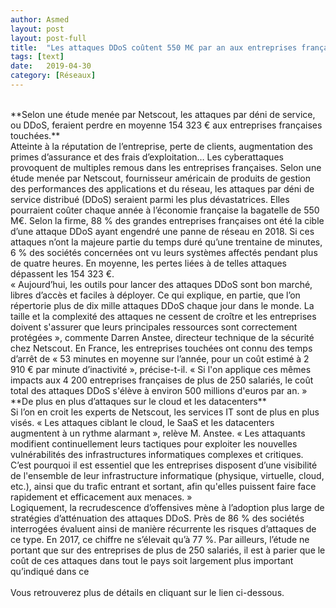 ```yaml
---
author: Asmed
layout: post
layout: post-full
title:  "Les attaques DDoS coûtent 550 M€ par an aux entreprises françaises"
tags: [text]
date:   2019-04-30 
category: [Réseaux]
---
```

<br/>
**Selon une étude menée par Netscout, les attaques par déni de service, ou DDoS, feraient perdre en moyenne 154 323 € aux entreprises françaises touchées.**  

<br/>
Atteinte à la réputation de l’entreprise, perte de clients, augmentation des primes d’assurance et des frais d’exploitation… Les cyberattaques provoquent de multiples remous dans les entreprises françaises. Selon une étude menée par Netscout, fournisseur américain de produits de gestion des performances des applications et du réseau, les attaques par déni de service distribué (DDoS) seraient parmi les plus dévastatrices. Elles pourraient coûter chaque année à l’économie française la bagatelle de 550 M€. Selon la firme, 88 % des grandes entreprises françaises ont été la cible d’une attaque DDoS ayant engendré une panne de réseau en 2018. Si ces attaques n’ont la majeure partie du temps duré qu’une trentaine de minutes, 6 % des sociétés concernées ont vu leurs systèmes affectés pendant plus de quatre heures. En moyenne, les pertes liées à de telles attaques dépassent les 154 323 €.  
<br/>
« Aujourd’hui, les outils pour lancer des attaques DDoS sont bon marché, libres d’accès et faciles à déployer. Ce qui explique, en partie, que l’on répertorie plus de dix mille attaques DDoS chaque jour dans le monde. La taille et la complexité des attaques ne cessent de croître et les entreprises doivent s'assurer que leurs principales ressources sont correctement protégées », commente Darren Anstee, directeur technique de la sécurité chez Netscout. En France, les entreprises touchées ont connu des temps d’arrêt de « 53 minutes en moyenne sur l’année, pour un coût estimé à 2 910 € par minute d’inactivité », précise-t-il. « Si l'on applique ces mêmes impacts aux 4 200 entreprises françaises de plus de 250 salariés, le coût total des attaques DDoS s'élève à environ 500 millions d'euros par an. »  
<br/>
**De plus en plus d’attaques sur le cloud et les datacenters**  
<br/>
Si l’on en croit les experts de Netscout, les services IT sont de plus en plus visés. « Les attaques ciblant le cloud, le SaaS et les datacenters augmentent à un rythme alarmant », relève M. Anstee. « Les attaquants modifient continuellement leurs tactiques pour exploiter les nouvelles vulnérabilités des infrastructures informatiques complexes et critiques. C’est pourquoi il est essentiel que les entreprises disposent d’une visibilité de l'ensemble de leur infrastructure informatique (physique, virtuelle, cloud, etc.), ainsi que du trafic entrant et sortant, afin qu'elles puissent faire face rapidement et efficacement aux menaces. »  
<br/>
Logiquement, la recrudescence d’offensives mène à l’adoption plus large de stratégies d’atténuation des attaques DDoS. Près de 86 % des sociétés interrogées évaluent ainsi de manière récurrente les risques d’attaques de ce type. En 2017, ce chiffre ne s’élevait qu’à 77 %. Par ailleurs, l’étude ne portant que sur des entreprises de plus de 250 salariés, il est à parier que le coût de ces attaques dans tout le pays soit largement plus important qu’indiqué dans ce   
<br/>
<br/>
Vous retrouverez plus de détails en cliquant sur le lien ci-dessous.  
<br>
<https://www.lemondeinformatique.fr/actualites/lire-les-attaques-ddos-coutent-550-meteuro-par-an-aux-entreprises-francaises-75129.html> 

